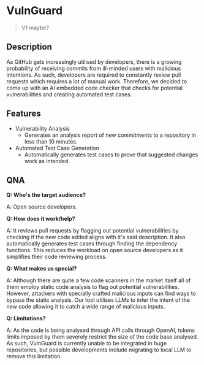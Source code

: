 # VulnGuard
> V1 maybe?

## Description

As GitHub gets increasingly utilised by developers, there is a growing probability of receiving commits from ill-minded users with malicious intentions. As such, developers are required to constantly review pull requests which requires a lot of manual work. Therefore, we decided to come up with an AI embedded code checker that checks for potential vulnerabilities and creating automated test cases.

## Features

- Vulnerability Analysis
  - Generates an analysis report of new commitments to a repository in less than 10 minutes.
- Automated Test Case Generation
  - Automatically generates test cases to prove that suggested changes work as intended.

## QNA

**Q: Who's the target audience?**

A: Open source developers.

**Q: How does it work/help?**

A: It reviews pull requests by flagging out potential vulnerabilities by checking if the new code added aligns with it's said description. It also automatically generates test cases through finding the dependency functions. This reduces the workload on open source developers as it simplifies their code reviewing process. 

**Q: What makes us special?**

A: Although there are quite a few code scanners in the market itself all of them employ static code analysis to flag out potential vulnerabilities. However, attackers with specially crafted malicious inputs can find ways to bypass the static analysis. Our tool utilises LLMs to infer the intent of the new code allowing it to catch a wide range of malicious inputs.

**Q: Limitations?**

A: As the code is being analysed through API calls through OpenAI, tokens limits imposed by them severely restrict the size of the code base analysed. As such, VulnGuard is currently unable to be integrated in huge repositories, but possible developments include migrating to local LLM to remove this limitation.
